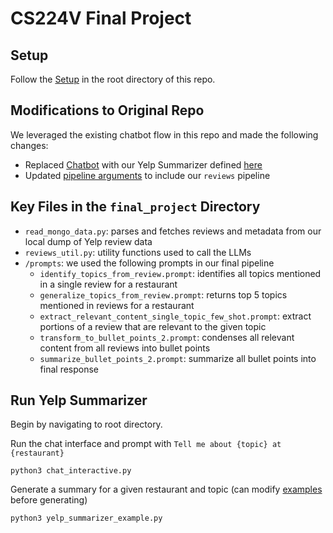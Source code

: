 # CS224V Final Project

## Setup
Follow the [Setup](https://github.com/catherinekung/cs224v_genie_open_text#setup) in the root directory of this repo.

## Modifications to Original Repo
We leveraged the existing chatbot flow in this repo and made the following changes:
- Replaced [Chatbot](https://github.com/catherinekung/cs224v_genie_open_text/blob/main/chat_interactive.py#L30) with our Yelp Summarizer defined [here](https://github.com/catherinekung/cs224v_genie_open_text/blob/main/pipelines/review_chatbot.py)
- Updated [pipeline arguments](https://github.com/catherinekung/cs224v_genie_open_text/blob/main/pipelines/pipeline_arguments.py#L19) to include our `reviews` pipeline 

## Key Files in the `final_project` Directory
- `read_mongo_data.py`: parses and fetches reviews and metadata from our local dump of Yelp review data
- `reviews_util.py`: utility functions used to call the LLMs 
- `/prompts`: we used the following prompts in our final pipeline
  - `identify_topics_from_review.prompt`: identifies all topics mentioned in a single review for a restaurant
  - `generalize_topics_from_review.prompt`: returns top 5 topics mentioned in reviews for a restaurant
  - `extract_relevant_content_single_topic_few_shot.prompt`: extract portions of a review that are relevant to the given topic 
  - `transform_to_bullet_points_2.prompt`: condenses all relevant content from all reviews into bullet points
  - `summarize_bullet_points_2.prompt`: summarize all bullet points into final response


## Run Yelp Summarizer
Begin by navigating to root directory.

Run the chat interface and prompt with `Tell me about {topic} at {restaurant}`
```
python3 chat_interactive.py
```

Generate a summary for a given restaurant and topic (can modify [examples](https://github.com/catherinekung/cs224v_genie_open_text/blob/main/yelp_summarizer_example.py#L10) before generating) 
```
python3 yelp_summarizer_example.py
```

